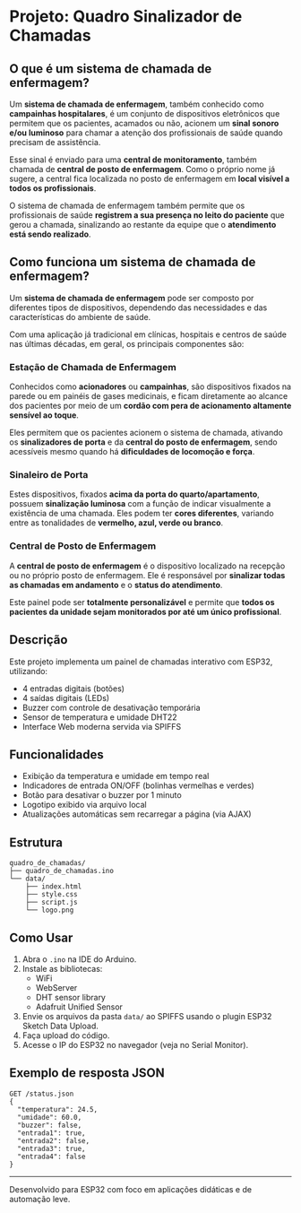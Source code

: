

# Projeto: Quadro Sinalizador de Chamadas
## O que é um sistema de chamada de enfermagem?

Um **sistema de chamada de enfermagem**, também conhecido como **campainhas hospitalares**, é um conjunto de dispositivos eletrônicos que permitem que os pacientes, acamados ou não, acionem um **sinal sonoro e/ou luminoso** para chamar a atenção dos profissionais de saúde quando precisam de assistência.

Esse sinal é enviado para uma **central de monitoramento**, também chamada de **central de posto de enfermagem**. Como o próprio nome já sugere, a central fica localizada no posto de enfermagem em **local visível a todos os profissionais**.

O sistema de chamada de enfermagem também permite que os profissionais de saúde **registrem a sua presença no leito do paciente** que gerou a chamada, sinalizando ao restante da equipe que o **atendimento está sendo realizado**.

## Como funciona um sistema de chamada de enfermagem?

Um **sistema de chamada de enfermagem** pode ser composto por diferentes tipos de dispositivos, dependendo das necessidades e das características do ambiente de saúde.

Com uma aplicação já tradicional em clínicas, hospitais e centros de saúde nas últimas décadas, em geral, os principais componentes são:

### Estação de Chamada de Enfermagem
Conhecidos como **acionadores** ou **campainhas**, são dispositivos fixados na parede ou em painéis de gases medicinais, e ficam diretamente ao alcance dos pacientes por meio de um **cordão com pera de acionamento altamente sensível ao toque**.

Eles permitem que os pacientes acionem o sistema de chamada, ativando os **sinalizadores de porta** e da **central do posto de enfermagem**, sendo acessíveis mesmo quando há **dificuldades de locomoção e força**.

### Sinaleiro de Porta
Estes dispositivos, fixados **acima da porta do quarto/apartamento**, possuem **sinalização luminosa** com a função de indicar visualmente a existência de uma chamada. Eles podem ter **cores diferentes**, variando entre as tonalidades de **vermelho, azul, verde ou branco**.

### Central de Posto de Enfermagem
A **central de posto de enfermagem** é o dispositivo localizado na recepção ou no próprio posto de enfermagem. Ele é responsável por **sinalizar todas as chamadas em andamento** e o **status do atendimento**.

Este painel pode ser **totalmente personalizável** e permite que **todos os pacientes da unidade sejam monitorados por até um único profissional**.

## Descrição
Este projeto implementa um painel de chamadas interativo com ESP32, utilizando:

- 4 entradas digitais (botões)
- 4 saídas digitais (LEDs)
- Buzzer com controle de desativação temporária
- Sensor de temperatura e umidade DHT22
- Interface Web moderna servida via SPIFFS

## Funcionalidades

- Exibição da temperatura e umidade em tempo real
- Indicadores de entrada ON/OFF (bolinhas vermelhas e verdes)
- Botão para desativar o buzzer por 1 minuto
- Logotipo exibido via arquivo local
- Atualizações automáticas sem recarregar a página (via AJAX)

## Estrutura

```
quadro_de_chamadas/
├── quadro_de_chamadas.ino
└── data/
    ├── index.html
    ├── style.css
    ├── script.js
    └── logo.png
```

## Como Usar

1. Abra o `.ino` na IDE do Arduino.
2. Instale as bibliotecas:
   - WiFi
   - WebServer
   - DHT sensor library
   - Adafruit Unified Sensor
3. Envie os arquivos da pasta `data/` ao SPIFFS usando o plugin ESP32 Sketch Data Upload.
4. Faça upload do código.
5. Acesse o IP do ESP32 no navegador (veja no Serial Monitor).

## Exemplo de resposta JSON

```
GET /status.json
{
  "temperatura": 24.5,
  "umidade": 60.0,
  "buzzer": false,
  "entrada1": true,
  "entrada2": false,
  "entrada3": true,
  "entrada4": false
}
```

---
Desenvolvido para ESP32 com foco em aplicações didáticas e de automação leve.


